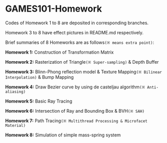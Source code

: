 # GAMES101-Homework
Codes of Homework 1 to 8 are deposited in corresponding branches.

Homework 3 to 8 have effect pictures in README.md respectively.

Brief summaries of 8 Homeworks are as follows``(※ means extra point)``:

**Homework 1:** Construction of Transformation Matrix

**Homework 2:** Rasterization of Triangle``(※ Super-sampling)`` & Depth Buffer

**Homework 3:** Blinn-Phong reflection model & Texture Mapping``(※ Bilinear Interpolation)`` & Bump Mapping

**Homework 4:** Draw Bezier curve by using de casteljau algorithm``(※ Anti-aliasing)``

**Homework 5:** Basic Ray Tracing

**Homework 6:** Intersection of Ray and Bounding Box & BVH``(※ SAH)``

**Homework 7:** Path Tracing``(※ Multithread Processing & Microfacet Material)``

**Homework 8:** Simulation of simple mass-spring system
